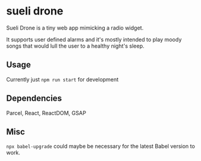 # sueli drone

Sueli Drone is a tiny web app mimicking a radio widget.

It supports user defined alarms and it's mostly intended to play moody songs that would lull the user to a healthy night's sleep.

## Usage

Currently just ```npm run start``` for development

## Dependencies 

Parcel, React, ReactDOM, GSAP

## Misc 

```npx babel-upgrade``` could maybe be necessary for the latest Babel version to work.
